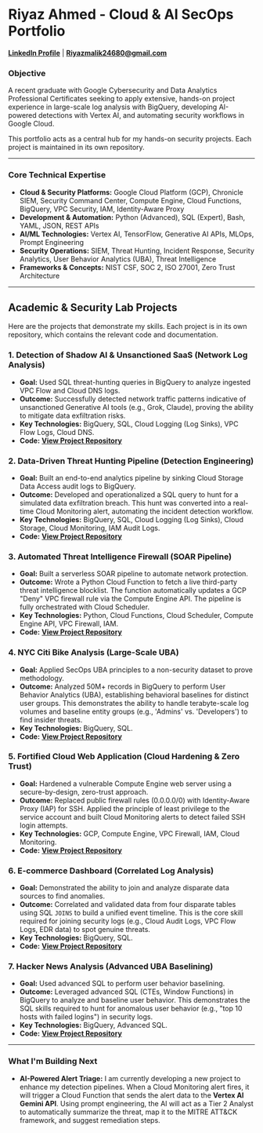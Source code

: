 # Riyaz Ahmed - Cloud & AI SecOps Portfolio

**[LinkedIn Profile](https://www.linkedin.com/in/riyaz-ahmed-572413377)** | **Riyazmalik24680@gmail.com**

### Objective

A recent graduate with Google Cybersecurity and Data Analytics Professional Certificates seeking to apply extensive, hands-on project experience in large-scale log analysis with BigQuery, developing AI-powered detections with Vertex AI, and automating security workflows in Google Cloud.

This portfolio acts as a central hub for my hands-on security projects. Each project is maintained in its own repository.

---

### Core Technical Expertise

* **Cloud & Security Platforms:** Google Cloud Platform (GCP), Chronicle SIEM, Security Command Center, Compute Engine, Cloud Functions, BigQuery, VPC Security, IAM, Identity-Aware Proxy
* **Development & Automation:** Python (Advanced), SQL (Expert), Bash, YAML, JSON, REST APIs
* **AI/ML Technologies:** Vertex AI, TensorFlow, Generative AI APIs, MLOps, Prompt Engineering
* **Security Operations:** SIEM, Threat Hunting, Incident Response, Security Analytics, User Behavior Analytics (UBA), Threat Intelligence
* **Frameworks & Concepts:** NIST CSF, SOC 2, ISO 27001, Zero Trust Architecture

---

## Academic & Security Lab Projects

Here are the projects that demonstrate my skills. Each project is in its own repository, which contains the relevant code and documentation.

### 1. Detection of Shadow AI & Unsanctioned SaaS (Network Log Analysis)

* **Goal:** Used SQL threat-hunting queries in BigQuery to analyze ingested VPC Flow and Cloud DNS logs.
* **Outcome:** Successfully detected network traffic patterns indicative of unsanctioned Generative AI tools (e.g., Grok, Claude), proving the ability to mitigate data exfiltration risks.
* **Key Technologies:** BigQuery, SQL, Cloud Logging (Log Sinks), VPC Flow Logs, Cloud DNS.
* **Code:** **[View Project Repository](https://github.com/Riyaz246/shadow-ai-detection-project)**

### 2. Data-Driven Threat Hunting Pipeline (Detection Engineering)

* **Goal:** Built an end-to-end analytics pipeline by sinking Cloud Storage Data Access audit logs to BigQuery.
* **Outcome:** Developed and operationalized a SQL query to hunt for a simulated data exfiltration breach. This hunt was converted into a real-time Cloud Monitoring alert, automating the incident detection workflow.
* **Key Technologies:** BigQuery, SQL, Cloud Logging (Log Sinks), Cloud Storage, Cloud Monitoring, IAM Audit Logs.
* **Code:** **[View Project Repository](https://github.com/Riyaz246/gcp-data-theft-hunt)**

### 3. Automated Threat Intelligence Firewall (SOAR Pipeline)

* **Goal:** Built a serverless SOAR pipeline to automate network protection.
* **Outcome:** Wrote a Python Cloud Function to fetch a live third-party threat intelligence blocklist. The function automatically updates a GCP "Deny" VPC firewall rule via the Compute Engine API. The pipeline is fully orchestrated with Cloud Scheduler.
* **Key Technologies:** Python, Cloud Functions, Cloud Scheduler, Compute Engine API, VPC Firewall, IAM.
* **Code:** **[View Project Repository](https://github.com/Riyaz246/gcp-automated-firewall)**

### 4. NYC Citi Bike Analysis (Large-Scale UBA)

* **Goal:** Applied SecOps UBA principles to a non-security dataset to prove methodology.
* **Outcome:** Analyzed 50M+ records in BigQuery to perform User Behavior Analytics (UBA), establishing behavioral baselines for distinct user groups. This demonstrates the ability to handle terabyte-scale log volumes and baseline entity groups (e.g., 'Admins' vs. 'Developers') to find insider threats.
* **Key Technologies:** BigQuery, SQL.
* **Code:** **[View Project Repository](https://github.com/Riyaz246/nyc-citibike-analytics-portfolio)**

### 5. Fortified Cloud Web Application (Cloud Hardening & Zero Trust)

* **Goal:** Hardened a vulnerable Compute Engine web server using a secure-by-design, zero-trust approach.
* **Outcome:** Replaced public firewall rules (0.0.0.0/0) with Identity-Aware Proxy (IAP) for SSH. Applied the principle of least privilege to the service account and built Cloud Monitoring alerts to detect failed SSH login attempts.
* **Key Technologies:** GCP, Compute Engine, VPC Firewall, IAM, Cloud Monitoring.
* **Code:** **[View Project Repository](https://github.com/Riyaz246/gcp-security-project)**

### 6. E-commerce Dashboard (Correlated Log Analysis)

* **Goal:** Demonstrated the ability to join and analyze disparate data sources to find anomalies.
* **Outcome:** Correlated and validated data from four disparate tables using SQL `JOINS` to build a unified event timeline. This is the core skill required for joining security logs (e.g., Cloud Audit Logs, VPC Flow Logs, EDR data) to spot genuine threats.
* **Key Technologies:** BigQuery, SQL.
* **Code:** **[View Project Repository](https://github.com/Riyaz246/ecommerce-sales-analytics-portfolio)**

### 7. Hacker News Analysis (Advanced UBA Baselining)

* **Goal:** Used advanced SQL to perform user behavior baselining.
* **Outcome:** Leveraged advanced SQL (CTEs, Window Functions) in BigQuery to analyze and baseline user behavior. This demonstrates the SQL skills required to hunt for anomalous user behavior (e.g., "top 10 hosts with failed logins") in security logs.
* **Key Technologies:** BigQuery, Advanced SQL.
* **Code:** **[View Project Repository](https://github.com/Riyaz246/hacker-news-analytics-portfolio)**

---

### What I'm Building Next

* **AI-Powered Alert Triage:** I am currently developing a new project to enhance my detection pipelines. When a Cloud Monitoring alert fires, it will trigger a Cloud Function that sends the alert data to the **Vertex AI Gemini API**. Using prompt engineering, the AI will act as a Tier 2 Analyst to automatically summarize the threat, map it to the MITRE ATT&CK framework, and suggest remediation steps.
